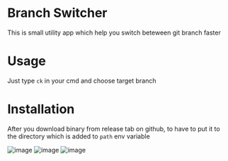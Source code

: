 # Branch Switcher

This is small utility app which help you switch beteween git branch faster

# Usage

Just type `ck` in your cmd and choose target branch

# Installation

After you download binary from release tab on github, to have to put it to the directory which is added to `path` env variable

![image](https://user-images.githubusercontent.com/29902079/126470771-04460578-3e80-4e88-876a-0eeb82c781c7.png)
![image](https://user-images.githubusercontent.com/29902079/126470820-63eb8b69-a692-4084-aa25-f5ae9efdd068.png)
![image](https://user-images.githubusercontent.com/29902079/126470894-dc23e208-c42b-41cb-81e7-7e7366bd9924.png)
